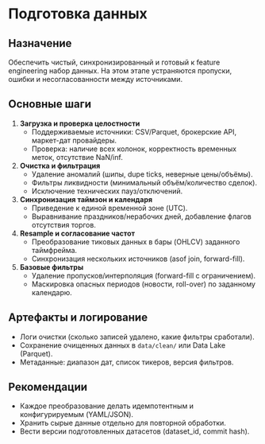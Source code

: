 # Подготовка данных

## Назначение
Обеспечить чистый, синхронизированный и готовый к feature engineering набор данных. На этом этапе устраняются пропуски, ошибки и несогласованности между источниками.

## Основные шаги
1. **Загрузка и проверка целостности**
   - Поддерживаемые источники: CSV/Parquet, брокерские API, маркет-дат провайдеры.
   - Проверка: наличие всех колонок, корректность временных меток, отсутствие NaN/inf.
2. **Очистка и фильтрация**
   - Удаление аномалий (шипы, dupe ticks, неверные цены/объёмы).
   - Фильтры ликвидности (минимальный объём/количество сделок).
   - Исключение технических пауз/отключений.
3. **Синхронизация таймзон и календаря**
   - Приведение к единой временной зоне (UTC).
   - Выравнивание праздников/нерабочих дней, добавление флагов отсутствия торгов.
4. **Resample и согласование частот**
   - Преобразование тиковых данных в бары (OHLCV) заданного таймфрейма.
   - Синхронизация нескольких источников (asof join, forward-fill).
5. **Базовые фильтры**
   - Удаление пропусков/интерполяция (forward-fill c ограничением).
   - Маскировка опасных периодов (новости, roll-over) по заданному календарю.

## Артефакты и логирование
- Логи очистки (сколько записей удалено, какие фильтры сработали).
- Сохранение очищенных данных в `data/clean/` или Data Lake (Parquet).
- Метаданные: диапазон дат, список тикеров, версия фильтров.

## Рекомендации
- Каждое преобразование делать идемпотентным и конфигурируемым (YAML/JSON).
- Хранить сырые данные отдельно для повторной обработки.
- Вести версии подготовленных датасетов (dataset_id, commit hash).
